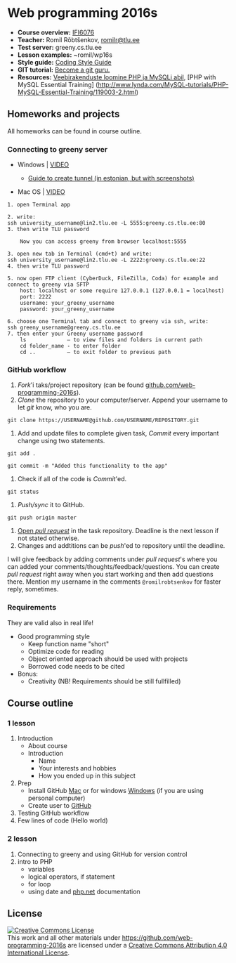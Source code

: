# Web programming 2016s

* **Course overview:** [IFI6076](http://www.cs.tlu.ee/instituut/oppe_tegevus/kp/kp_k_2016/)
* **Teacher:** Romil Rõbtšenkov, [romilr@tlu.ee](mailto:romilr@tlu.ee)
* **Test server:** greeny.cs.tlu.ee
* **Lesson examples:** ~romil/wp16s
* **Style guide:** [Coding Style Guide](http://www.php-fig.org/psr/psr-2/)
* **GIT tutorial:** [Become a git guru.](https://www.atlassian.com/git/tutorials/)
* **Resources:** [Veebirakenduste loomine PHP ja MySQLi abil](http://minitorn.tlu.ee/~jaagup/kool/java/loeng/veebipr/veebipr1.pdf), [PHP with MySQL Essential Training] (http://www.lynda.com/MySQL-tutorials/PHP-MySQL-Essential-Training/119003-2.html)

## Homeworks and projects

All homeworks can be found in course outline.

### Connecting to greeny server

* Windows | [VIDEO](https://youtu.be/kg5NAsRQAJ8)

    * [Guide to create tunnel (in estonian, but with screenshots)](http://minitorn.tlu.ee/~jaagup/kool/java/kursused/09/veebipr/naited/greenytunnel/greenytunnel.pdf)

* Mac OS | [VIDEO](https://youtu.be/RJc-Gvpn9M4)
```
1. open Terminal app

2. write:
ssh university_username@lin2.tlu.ee -L 5555:greeny.cs.tlu.ee:80
3. then write TLU password

    Now you can access greeny from browser localhost:5555

3. open new tab in Terminal (cmd+t) and write:
ssh university_username@lin2.tlu.ee -L 2222:greeny.cs.tlu.ee:22
4. then write TLU password

5. now open FTP client (CyberDuck, FileZilla, Coda) for example and connect to greeny via SFTP
    host: localhost or some require 127.0.0.1 (127.0.0.1 = localhost)
    port: 2222
    username: your_greeny_username
    password: your_greeny_username

6. choose one Terminal tab and connect to greeny via ssh, write:
ssh greeny_username@greeny.cs.tlu.ee
7. then enter your Greeny username password
    ls             – to view files and folders in current path
    cd folder_name - to enter folder
    cd ..          – to exit folder to previous path

```

### GitHub workflow

1. *Fork*'i taks/project repository (can be found [github.com/web-programming-2016s](https://github.com/web-programming-2016s)).
1. *Clone* the repository to your computer/server. Append your username to let *git* know, who you are.
  ```
  git clone https://USERNAME@github.com/USERNAME/REPOSITORY.git
  ```
1. Add and update files to complete given task, *Commit* every important change using two statements.
  ```
  git add .
  ```
  ```
  git commit -m "Added this functionality to the app"
  ```
1. Check if all of the code is *Commit*'ed.
  ```
  git status
  ```
1. *Push/sync* it to GitHub.
  ```
  git push origin master
  ```
1. [Open *pull request*](https://help.github.com/articles/creating-a-pull-request) in the task repository. Deadline is the next lesson if not stated otherwise.
1. Changes and addtitions can be *push*'ed to repository until the deadline.

I will give feedback by adding comments under *pull request*'s where you can added your comments/thoughts/feedback/questions. You can create *pull request* right away when you start working and then add questions there. Mention my username in the comments `@romilrobtsenkov` for faster reply, sometimes.

### Requirements

They are valid also in real life!

* Good programming style
    * Keep function name "short"
    * Optimize code for reading
    * Object oriented approach should be used with projects
    * Borrowed code needs to be cited
* Bonus:
    * Creativity (NB! Requirements should be still fullfilled)

## Course outline

### 1 lesson

1. Introduction
    * About course
    * Introduction
        * Name
        * Your interests and hobbies
        * How you ended up in this subject
1. Prep
    * Install GitHub [Mac](https://mac.github.com) or for windows [Windows](https://windows.github.com) (if you are using personal computer)
    * Create user to [GitHub](https://github.com/)
1. Testing GitHub workflow
1. Few lines of code (Hello world)

### 2 lesson

1. Connecting to greeny and using GitHub for version control
1. intro to PHP
    * variables
    * logical operators, if statement
    * for loop
    * using date and [php.net](http://php.net) documentation


## License
<a rel="license" href="http://creativecommons.org/licenses/by/4.0/"><img alt="Creative Commons License" style="border-width:0" src="https://i.creativecommons.org/l/by/4.0/88x31.png" /></a><br />This <span xmlns:dct="http://purl.org/dc/terms/" href="http://purl.org/dc/dcmitype/Text" rel="dct:type">work</span> and all other materials under https://github.com/web-programming-2016s are licensed under a <a rel="license" href="http://creativecommons.org/licenses/by/4.0/">Creative Commons Attribution 4.0 International License</a>.
